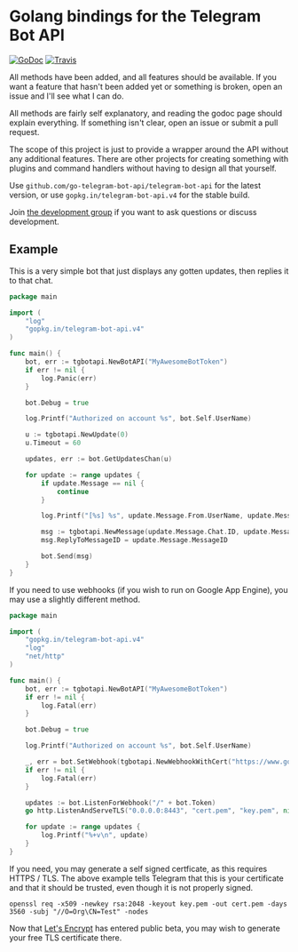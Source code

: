# Golang bindings for the Telegram Bot API

[![GoDoc](https://godoc.org/github.com/go-telegram-bot-api/telegram-bot-api?status.svg)](http://godoc.org/github.com/go-telegram-bot-api/telegram-bot-api)
[![Travis](https://travis-ci.org/go-telegram-bot-api/telegram-bot-api.svg)](https://travis-ci.org/go-telegram-bot-api/telegram-bot-api)

All methods have been added, and all features should be available.
If you want a feature that hasn't been added yet or something is broken,
open an issue and I'll see what I can do.

All methods are fairly self explanatory, and reading the godoc page should
explain everything. If something isn't clear, open an issue or submit
a pull request.

The scope of this project is just to provide a wrapper around the API
without any additional features. There are other projects for creating
something with plugins and command handlers without having to design
all that yourself.

Use `github.com/go-telegram-bot-api/telegram-bot-api` for the latest
version, or use `gopkg.in/telegram-bot-api.v4` for the stable build.

Join [the development group](https://telegram.me/go_telegram_bot_api) if
you want to ask questions or discuss development.

## Example

This is a very simple bot that just displays any gotten updates,
then replies it to that chat.

```go
package main

import (
	"log"
	"gopkg.in/telegram-bot-api.v4"
)

func main() {
	bot, err := tgbotapi.NewBotAPI("MyAwesomeBotToken")
	if err != nil {
		log.Panic(err)
	}

	bot.Debug = true

	log.Printf("Authorized on account %s", bot.Self.UserName)

	u := tgbotapi.NewUpdate(0)
	u.Timeout = 60

	updates, err := bot.GetUpdatesChan(u)

	for update := range updates {
		if update.Message == nil {
			continue
		}

		log.Printf("[%s] %s", update.Message.From.UserName, update.Message.Text)

		msg := tgbotapi.NewMessage(update.Message.Chat.ID, update.Message.Text)
		msg.ReplyToMessageID = update.Message.MessageID

		bot.Send(msg)
	}
}
```

If you need to use webhooks (if you wish to run on Google App Engine),
you may use a slightly different method.

```go
package main

import (
	"gopkg.in/telegram-bot-api.v4"
	"log"
	"net/http"
)

func main() {
	bot, err := tgbotapi.NewBotAPI("MyAwesomeBotToken")
	if err != nil {
		log.Fatal(err)
	}

	bot.Debug = true

	log.Printf("Authorized on account %s", bot.Self.UserName)

	_, err = bot.SetWebhook(tgbotapi.NewWebhookWithCert("https://www.google.com:8443/"+bot.Token, "cert.pem"))
	if err != nil {
		log.Fatal(err)
	}

	updates := bot.ListenForWebhook("/" + bot.Token)
	go http.ListenAndServeTLS("0.0.0.0:8443", "cert.pem", "key.pem", nil)

	for update := range updates {
		log.Printf("%+v\n", update)
	}
}
```

If you need, you may generate a self signed certficate, as this requires
HTTPS / TLS. The above example tells Telegram that this is your
certificate and that it should be trusted, even though it is not
properly signed.

    openssl req -x509 -newkey rsa:2048 -keyout key.pem -out cert.pem -days 3560 -subj "//O=Org\CN=Test" -nodes

Now that [Let's Encrypt](https://letsencrypt.org) has entered public beta,
you may wish to generate your free TLS certificate there.
